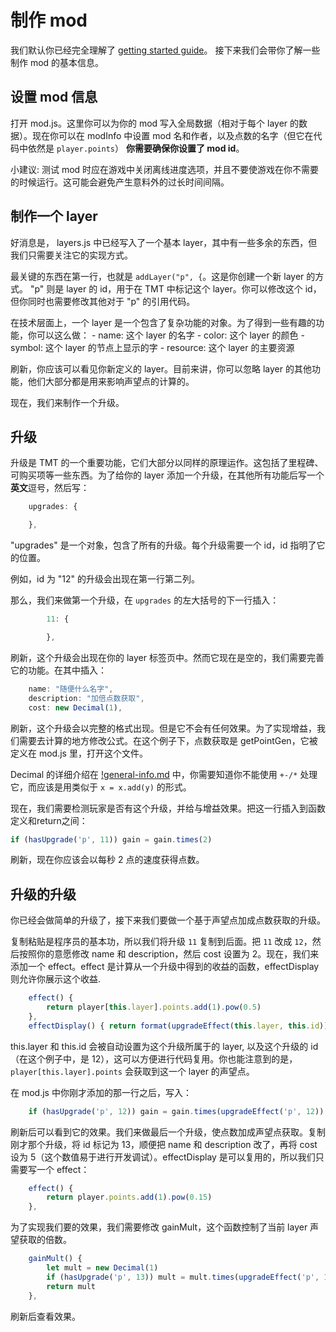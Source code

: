 # 制作 mod

我们默认你已经完全理解了 [getting started guide](getting-started.md)。 接下来我们会带你了解一些制作 mod 的基本信息。

## 设置 mod 信息

打开 mod.js。这里你可以为你的 mod 写入全局数据（相对于每个 layer 的数据）。现在你可以在 modInfo 中设置 mod 名和作者，以及点数的名字（但它在代码中依然是 `player.points`） **你需要确保你设置了 mod id**。

小建议: 测试 mod 时应在游戏中关闭离线进度选项，并且不要使游戏在你不需要的时候运行。这可能会避免产生意料外的过长时间间隔。

## 制作一个 layer

好消息是， layers.js 中已经写入了一个基本 layer，其中有一些多余的东西，但我们只需要关注它的实现方式。

最关键的东西在第一行，也就是 `addLayer("p", {`。这是你创建一个新 layer 的方式。 "p" 则是 layer 的 id，用于在 TMT 中标记这个 layer。你可以修改这个 id，但你同时也需要修改其他对于 "p" 的引用代码。

在技术层面上，一个 layer 是一个包含了复杂功能的对象。为了得到一些有趣的功能，你可以这么做：
    - name: 这个 layer 的名字
    - color: 这个 layer 的颜色
    - symbol: 这个 layer 的节点上显示的字
    - resource: 这个 layer 的主要资源

刷新，你应该可以看见你新定义的 layer。目前来讲，你可以忽略 layer 的其他功能，他们大部分都是用来影响声望点的计算的。

现在，我们来制作一个升级。

## 升级

升级是 TMT 的一个重要功能，它们大部分以同样的原理运作。这包括了里程碑、可购买项等一些东西。为了给你的 layer 添加一个升级，在其他所有功能后写一个**英文**逗号，然后写：

```js
    upgrades: {

    },
```

"upgrades" 是一个对象，包含了所有的升级。每个升级需要一个 id，id 指明了它的位置。

例如，id 为 "12" 的升级会出现在第一行第二列。

那么，我们来做第一个升级，在 `upgrades` 的左大括号的下一行插入：

```js
        11: {

        },
```

刷新，这个升级会出现在你的 layer 标签页中。然而它现在是空的，我们需要完善它的功能。在其中插入：

```js
    name: "随便什么名字",
    description: "加倍点数获取",
    cost: new Decimal(1),
```

刷新，这个升级会以完整的格式出现。但是它不会有任何效果。为了实现增益，我们需要去计算的地方修改公式。在这个例子下，点数获取是 getPointGen，它被定义在 mod.js 里，打开这个文件。

Decimal 的详细介绍在 [!general-info.md](/documentation/!general-info.md) 中，你需要知道你不能使用 `+-/*` 处理它，而应该是用类似于 `x = x.add(y)` 的形式。

现在，我们需要检测玩家是否有这个升级，并给与增益效果。把这一行插入到函数定义和return之间：
```js
if (hasUpgrade('p', 11)) gain = gain.times(2)
```

刷新，现在你应该会以每秒 2 点的速度获得点数。

## 升级的升级

你已经会做简单的升级了，接下来我们要做一个基于声望点加成点数获取的升级。

复制粘贴是程序员的基本功，所以我们将升级 `11` 复制到后面。把 `11` 改成 `12`，然后按照你的意愿修改 name 和 description，然后 cost 设置为 2。现在，我们来添加一个 effect。effect 是计算从一个升级中得到的收益的函数，effectDisplay 则允许你展示这个收益. 

```js
    effect() {
        return player[this.layer].points.add(1).pow(0.5)
    },
    effectDisplay() { return format(upgradeEffect(this.layer, this.id))+"x" }, // 给这个 effect 一个格式
```

this.layer 和 this.id 会被自动设置为这个升级所属于的 layer, 以及这个升级的 id（在这个例子中，是 12），这可以方便进行代码复用。你也能注意到的是， `player[this.layer].points` 会获取到这一个 layer 的声望点。

在 mod.js 中你刚才添加的那一行之后，写入： 

```js
    if (hasUpgrade('p', 12)) gain = gain.times(upgradeEffect('p', 12))
```

刷新后可以看到它的效果。我们来做最后一个升级，使点数加成声望点获取。复制刚才那个升级，将 id 标记为 13，顺便把 name 和 description 改了，再将 cost 设为 5（这个数值易于进行开发调试）。effectDisplay 是可以复用的，所以我们只需要写一个 effect：

```js
    effect() {
        return player.points.add(1).pow(0.15)
    },
```

为了实现我们要的效果，我们需要修改 gainMult，这个函数控制了当前 layer 声望获取的倍数。

```js
    gainMult() {
        let mult = new Decimal(1)
        if (hasUpgrade('p', 13)) mult = mult.times(upgradeEffect('p', 13))
        return mult
    },
```

刷新后查看效果。